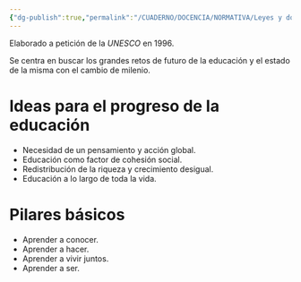 ```yaml
---
{"dg-publish":true,"permalink":"/CUADERNO/DOCENCIA/NORMATIVA/Leyes y documentos/Informe Delors/"}
---
```


Elaborado a petición de la *UNESCO* en 1996.

Se centra en buscar los grandes retos de futuro de la educación y el estado de la misma con el cambio de milenio.
# Ideas para el progreso de la educación
- Necesidad de un pensamiento y acción global.
- Educación como factor de cohesión social.
- Redistribución de la riqueza y crecimiento desigual.
- Educación a lo largo de toda la vida.
# Pilares básicos
- Aprender a conocer.
- Aprender a hacer.
- Aprender a vivir juntos.
- Aprender a ser.